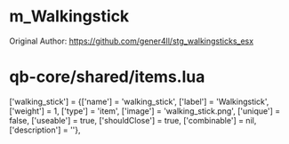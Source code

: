 # m_Walkingstick

Original Author: https://github.com/gener4ll/stg_walkingsticks_esx

# qb-core/shared/items.lua

['walking_stick']  				= {['name'] = 'walking_stick', 		['label'] = 'Walkingstick',  	  			['weight'] = 1,  		['type'] = 'item',  	['image'] = 'walking_stick.png',  		['unique'] = false,  	['useable'] = true,  	['shouldClose'] = true,  	['combinable'] = nil, 	['description'] = ''},
